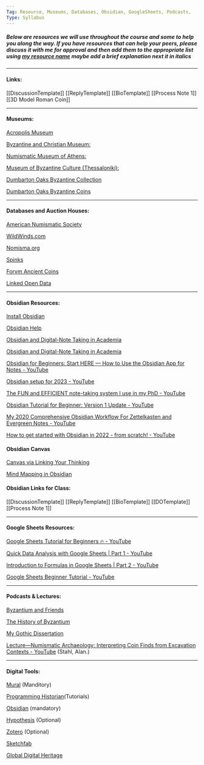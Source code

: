 ```yaml
---
Tag: Resource, Museums, Databases, Obsidian, GoogleSheets, Podcasts, 
Type: Syllabus
---
```


##### Below are resources we will use throughout the course and some to help you along the way. If you have resources that can help your peers, please discuss it with me for approval and then add them to the appropriate list using [my resource name](webaddress/url) *maybe add a brief explanation next it in italics*


---
#### Links:

[[DiscussionTemplate]]
[[ReplyTemplate]]
[[BioTemplate]]
[[Process Note 1]]
[[3D Model Roman Coin]]


---
#### Museums:

[Acropolis Museum](https://www.theacropolismuseum.gr/en/)

[Byzantine and Christian Museum:](https://www.byzantinemuseum.gr/en/)

[Numismatic Museum of Athens:](https://www.nummus.gr/en/)

[Museum of Byzantine Culture (Thessaloniki):](https://mbp.gr/en)

[Dumbarton Oaks Byzantine Collection](https://www.doaks.org/visit/museum/collections/byzantine-collection)

[Dumbarton Oaks Byzantine Coins](https://www.doaks.org/resources/coins)

---
#### Databases and Auction Houses:

[American Numismatic Society](https://numismatics.org/collections/) 

[WildWinds.com](https://www.wildwinds.com/) 

[Nomisma.org](http://nomisma.org/)

[Spinks](https://www.spink.com/department/4)

[Forvm Ancient Coins](https://www.forumancientcoins.com/)

[Linked Open Data](http://www.w3.org/DesignIssues/LinkedData.html)

---
#### Obsidian Resources:

[Install Obsidian](https://help.obsidian.md/Getting+started/Download+and+install+Obsidian)

[Obsidian Help](https://help.obsidian.md/Start+here) 

[Obsidian and Digital-Note Taking in Academia](https://scds.github.io/dmds-22-23/Obsidian.html)

[Obsidian and Digital-Note Taking in Academia](https://scds.github.io/dmds-22-23/Obsidian.html)

[Obsidian for Beginners: Start HERE — How to Use the Obsidian App for Notes - YouTube](https://www.youtube.com/watch?v=QgbLb6QCK88)

[Obsidian setup for 2023 - YouTube](https://www.youtube.com/watch?v=ym26gT798lQ)

[The FUN and EFFICIENT note-taking system I use in my PhD - YouTube](https://www.youtube.com/watch?v=L9SLlxaEEXY)

[Obsidian Tutorial for Beginner: Version 1 Update - YouTube](https://www.youtube.com/watch?v=5Vz59TU115M)

[My 2020 Comprehensive Obsidian Workflow For Zettelkasten and Evergreen Notes - YouTube](https://www.youtube.com/watch?v=Ewhfok91AdE&t=1s)

[How to get started with Obsidian in 2022 - from scratch! - YouTube](https://www.youtube.com/watch?v=OUrOfIqvGS4)

#### Obsidian Canvas

[Canvas via Linking Your Thinking](https://www.youtube.com/watch?v=vLBd_ADeKIw&t=143s)

[Mind Mapping in Obsidian](https://www.youtube.com/watch?v=eHI-Szjpafk)

#### Obsidian Links for Class:

[[DiscussionTemplate]]
[[ReplyTemplate]]
[[BioTemplate]]
[[DOTemplate]]
[[Process Note 1]]


---
#### Google Sheets Resources:

[Google Sheets Tutorial for Beginners 🔥 - YouTube](https://www.youtube.com/watch?v=FIkZ1sPmKNw)

[Quick Data Analysis with Google Sheets | Part 1 - YouTube](https://www.youtube.com/watch?v=Y8jhi_yZKOg&t=1s)

[Introduction to Formulas in Google Sheets | Part 2 - YouTube](https://www.youtube.com/watch?v=YXLXXSXhQqo&t=1s)

[Google Sheets Beginner Tutorial - YouTube](https://www.youtube.com/watch?v=_UWPaPer1MY&t=1s)

---
#### Podcasts & Lectures: 

[Byzantium and Friends](https://www.medievalists.net/tag/byzantium-friends/)

[The History of Byzantium](https://thehistoryofbyzantium.com/)

[My Gothic Dissertation](https://www.mygothicdissertation.com/)

[Lecture—Numismatic Archaeology: Interpreting Coin Finds from Excavation Contexts - YouTube](https://www.youtube.com/watch?v=lzMUOWFklK0) (Stahl, Alan.)

---
#### Digital Tools:

[Mural](https://www.getmural.io/) (Manditory)

[Programming Historian](https://programminghistorian.org/)(Tutorials)

[Obsidian](https://obsidian.md/) (mandatory)

[Hypothesis](https://web.hypothes.is/) (Optional)

[Zotero](https://www.zotero.org/) (Optional)

[Sketchfab](https://sketchfab.com/)

[Global Digital Heritage](https://globaldigitalheritage.org/)
